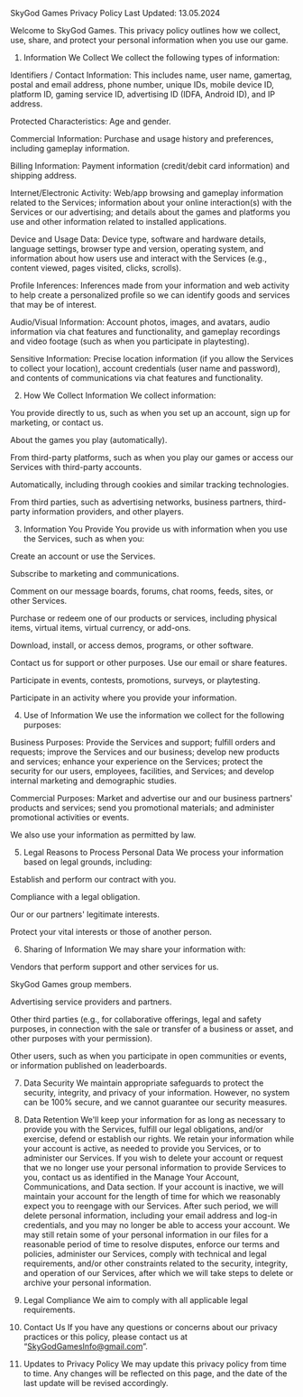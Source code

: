 SkyGod Games Privacy Policy
Last Updated: 13.05.2024

Welcome to SkyGod Games. This privacy policy outlines how we collect, use, share, and protect your personal information when you use our game.

1. Information We Collect
We collect the following types of information:

Identifiers / Contact Information: This includes name, user name, gamertag, postal and email address, phone number, unique IDs, mobile device ID, platform ID, gaming service ID, advertising ID (IDFA, Android ID), and IP address.

Protected Characteristics: Age and gender.

Commercial Information: Purchase and usage history and preferences, including gameplay information.

Billing Information: Payment information (credit/debit card information) and shipping address.

Internet/Electronic Activity: Web/app browsing and gameplay information related to the Services; information about your online interaction(s) with the Services or our advertising; and details about the games and platforms you use and other information related to installed applications.

Device and Usage Data: Device type, software and hardware details, language settings, browser type and version, operating system, and information about how users use and interact with the Services (e.g., content viewed, pages visited, clicks, scrolls).

Profile Inferences: Inferences made from your information and web activity to help create a personalized profile so we can identify goods and services that may be of interest.

Audio/Visual Information: Account photos, images, and avatars, audio information via chat features and functionality, and gameplay recordings and video footage (such as when you participate in playtesting).

Sensitive Information: Precise location information (if you allow the Services to collect your location), account credentials (user name and password), and contents of communications via chat features and functionality.

2. How We Collect Information
We collect information:

You provide directly to us, such as when you set up an account, sign up for marketing, or contact us.

About the games you play (automatically).

From third-party platforms, such as when you play our games or access our Services with third-party accounts.

Automatically, including through cookies and similar tracking technologies.

From third parties, such as advertising networks, business partners, third-party information providers, and other players.

3. Information You Provide
You provide us with information when you use the Services, such as when you:

Create an account or use the Services.

Subscribe to marketing and communications.

Comment on our message boards, forums, chat rooms, feeds, sites, or other Services.

Purchase or redeem one of our products or services, including physical items, virtual items, virtual currency, or add-ons.

Download, install, or access demos, programs, or other software.

Contact us for support or other purposes. Use our email or share features.

Participate in events, contests, promotions, surveys, or playtesting.

Participate in an activity where you provide your information.

4. Use of Information
We use the information we collect for the following purposes:

Business Purposes: Provide the Services and support; fulfill orders and requests; improve the Services and our business; develop new products and services; enhance your experience on the Services; protect the security for our users, employees, facilities, and Services; and develop internal marketing and demographic studies.

Commercial Purposes: Market and advertise our and our business partners' products and services; send you promotional materials; and administer promotional activities or events.

We also use your information as permitted by law.

5. Legal Reasons to Process Personal Data
We process your information based on legal grounds, including:

Establish and perform our contract with you.

Compliance with a legal obligation.

Our or our partners' legitimate interests.

Protect your vital interests or those of another person.

6. Sharing of Information
We may share your information with:

Vendors that perform support and other services for us.

SkyGod Games group members.

Advertising service providers and partners.

Other third parties (e.g., for collaborative offerings, legal and safety purposes, in connection with the sale or transfer of a business or asset, and other purposes with your permission).

Other users, such as when you participate in open communities or events, or information published on leaderboards.

7. Data Security
We maintain appropriate safeguards to protect the security, integrity, and privacy of your information. However, no system can be 100% secure, and we cannot guarantee our security measures.

8. Data Retention
We'll keep your information for as long as necessary to provide you with the Services, fulfill our legal obligations, and/or exercise, defend or establish our rights. We retain your information while your account is active, as needed to provide you Services, or to administer our Services. If you wish to delete your account or request that we no longer use your personal information to provide Services to you, contact us as identified in the Manage Your Account, Communications, and Data section. If your account is inactive, we will maintain your account for the length of time for which we reasonably expect you to reengage with our Services. After such period, we will delete personal information, including your email address and log-in credentials, and you may no longer be able to access your account. We may still retain some of your personal information in our files for a reasonable period of time to resolve disputes, enforce our terms and policies, administer our Services, comply with technical and legal requirements, and/or other constraints related to the security, integrity, and operation of our Services, after which we will take steps to delete or archive your personal information.

9. Legal Compliance
We aim to comply with all applicable legal requirements.

10. Contact Us
If you have any questions or concerns about our privacy practices or this policy, please contact us at “SkyGodGamesInfo@gmail.com”.

11. Updates to Privacy Policy
We may update this privacy policy from time to time. Any changes will be reflected on this page, and the date of the last update will be revised accordingly.
